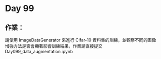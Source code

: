 # Day 99

## 作業：
請使用 ImageDataGenerator 來進行 Cifar-10 資料集的訓練，並觀察不同的圖像增強方法是否會顯著影響訓練結果，作業請直接提交Day099_data_augmentation.ipynb
